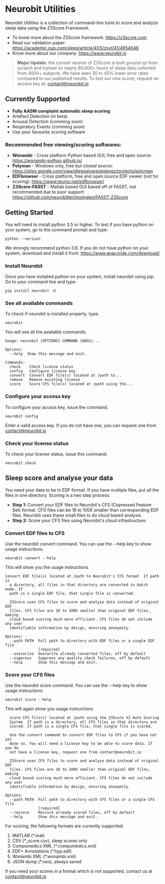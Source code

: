 # Neurobit Utilities

Neurobit Utilities is a collection of command-line tools to score and analyze sleep data using the Z3Score Framework. 
- To know more about the Z3Score framework: https://z3score.com 
- Read our validation paper: https://academic.oup.com/sleep/article/41/5/zsy041/4954046
- Know more about our company: https://www.neurobit.io

> **Major Update:** the current version of Z3Score is built ground up from scratch and trained on nearly 60,000+ hours of sleep data collected from 4000+ subjects. We have seen 30 to 45% lower error rates compared to our published results. To test our new scorer, request an access key at: contact@neurobit.io 

## Currently Supported

- **Fully AASM complaint automatic sleep scoring**
- Artefact Detection (in beta)
- Arousal Detection (comming soon)
- Respiratory Events (comming soon)
- Use your favourite scoring software 

### Recommended free viewing/scoring softwares:
- **Wonambi** - Cross platform Python based GUI, free and open source: https://wonambi-python.github.io/ 
- **Polyman** - Windows only, free but closed source:  https://sites.google.com/view/diegoalvarezestevez/projects/polyman
- **EDFbrowser** - Cross platform, free and open source EDF viewer (not for scoring):  https://www.teuniz.net/edfbrowser/
- **Z3Score-FASST** - Matlab based GUI based off of FASST, not recommended due to poor support: https://github.com/neurobittechnologies/FASST-Z3Score

## Getting Started

You will need to install python 3.5 or higher. To test if you have python on your system, go to the command prompt and type:

    python --version

We strongly recommend python 3.6. If you do not have python on your system, download and install it from: https://www.anaconda.com/download/ 

### Install Neurobit

Once you have installed python on your system, install neurobit using pip. Go to your command line and type:

    pip install neurobit -U

### See all available commands

To check if neurobit is installed properly, type:

    neurobit

You will see all the available commands:

    Usage: neurobit [OPTIONS] COMMAND [ARGS]...
    
    Options:
      --help  Show this message and exit.
    
    Commands:
      check    Check license status
      config   Configure license key
      convert  Convert EDF file(s) located at /path to...
      remove   Remove existing license
      score    Score CFS file(s) located at /path using the...

### Configure your access key
To configure your access key, issue the command:

    neurobit config

Enter a valid access key. If you do not have one, you can request one from contact@neurobit.io

### Check your license status
To check your license status, issue this command:

    neurobit check

 
## Sleep score and analyse your data

You need your data to be in EDF format. If you have multiple files, put all the files in one directory. Scoring is a two step process:
 - **Step 1:** Convert your EDF files to Neurobit's CFS (Copressed Feature Set) format. CFS files can be 18 to 100X smaller than corresponding EDF files. Neurobit uses these small files to do cloud based analysis. 
 - **Step 2:** Score your CFS files using Neurobit's cloud infrastructure.

### Convert EDF files to CFS
Use the neurobit convert command. You can use the --help key to show usage instructions.

    neurobit convert --help

  This will show you the usage instructions

    Convert EDF file(s) located at /path to Neurobit's CFS format  If path is
      a directory, all files in that directory are converted in batch mode. If
      path is a single EDF file, that single file is converted.
    
      Z3Score uses CFS files to score and analyse data instead of original EDF
      files. CFS files are 18 to 100X smaller than original EDF files, making
      cloud based scoring much more efficient. CFS files do not include any user
      identifiable information by design, ensuring anonymity.
    
    Options:
      --path PATH  Full path to directory with EDF files or a single EDF file
                   [required]
      --overwrite  Overwrite already converted files, off by default
      --suppress   Suppress any quality check failures, off by default
      --help       Show this message and exit.

### Score your CFS files
Use the neurobit score command. You can use the --help key to show usage instructions.

    neurobit score --help

This will again show you usage instructions

      Score CFS file(s) located at /path using the Z3Score V2 Auto Scoring
      System  If path is a directory, all CFS files in that directory are
      scored. If path is a single CFS file, that single file is scored.
    
      Use the convert command to convert EDF files to CFS if you have not yet
      done so. You will need a license key to be able to score data. If you do
      not have a license key, request one from contact@neurobit.io
    
      Z3Score uses CFS files to score and analyse data instead of original EDF
      files. CFS files are 18 to 100X smaller than original EDF files, making
      cloud based scoring much more efficient. CFS files do not include any user
      identifiable information by design, ensuring anonymity.
    
    Options:
      --path PATH  Full path to directory with CFS files or a single CFS file
                   [required]
      --rescore    Rescore already scored files, off by default
      --help       Show this message and exit.

For scoring, the following formats are currently supported:

1. MATLAB (*.mat)
2. CSV (*_score.csv), sleep scores only
3. Compumedics XML (*.compumedics.xml)
4. EDF+ Annotations (*.hyp.edf)
5. Wonambi XML (*.wonambi.xml)
6. JSON dump (*.neo), always saved

If you need your scores in a format which is not supported, contact us at contact@neurobit.io
